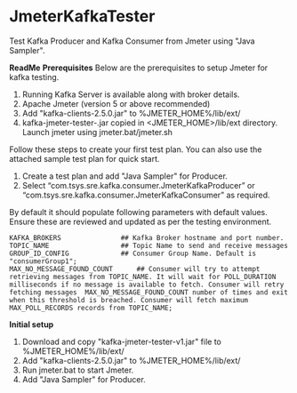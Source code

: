 # JmeterKafkaTester
Test Kafka Producer and Kafka Consumer from Jmeter using "Java Sampler".

<b>ReadMe</b>
<b>Prerequisites</b>
Below are the prerequisites to setup Jmeter for kafka testing.
1.	Running Kafka Server is available along with broker details.
2.	Apache Jmeter (version 5 or above recommended)
3.	Add "kafka-clients-2.5.0.jar" to %JMETER_HOME%/lib/ext/
4.	kafka-jmeter-tester-<version>.jar copied in <JMETER_HOME>/lib/ext directory. Launch jmeter using jmeter.bat/jmeter.sh

Follow these steps to create your first test plan. You can also use the attached sample test plan for quick start.
1.	Create a test plan and add "Java Sampler" for Producer. 
2.	Select “com.tsys.sre.kafka.consumer.JmeterKafkaProducer” or “com.tsys.sre.kafka.consumer.JmeterKafkaConsumer” as required.

By default it should populate following parameters with default values. Ensure these are reviewed and updated as per the testing environment.

	KAFKA_BROKERS             	## Kafka Broker hostname and port number.    
	TOPIC_NAME                	## Topic Name to send and receive messages
	GROUP_ID_CONFIG           	## Consumer Group Name. Default is "consumerGroup1";
	MAX_NO_MESSAGE_FOUND_COUNT  	## Consumer will try to attempt retrieving messages from TOPIC_NAME. It will wait for POLL_DURATION milliseconds if no message is available to fetch. Consumer will retry fetching messages  MAX_NO_MESSAGE_FOUND_COUNT number of times and exit when this threshold is breached. Consumer will fetch maximum  MAX_POLL_RECORDS records from TOPIC_NAME;
	
<b>Initial setup</b>  

1. Download and copy "kafka-jmeter-tester-v1.jar" file to %JMETER_HOME%/lib/ext/
2. Add "kafka-clients-2.5.0.jar" to %JMETER_HOME%/lib/ext/
3. Run jmeter.bat to start Jmeter.
4. Add "Java Sampler" for Producer. 

